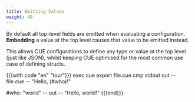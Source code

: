 ```yaml
---
title: Emitting Values
weight: 40
---
```


By default all top-level fields are emitted when evaluating a configuration.
**Embedding** a value at the top level causes that value to be emitted instead.

<!-- TODO review wording as per https://review.gerrithub.io/c/cue-lang/cuelang.org/+/1177811/comment/137a1163_00573a78/ -->
This allows CUE configurations to define any type or value at the top level
(just like JSON), whilst keeping CUE optimised for the most common use case of
defining structs.

{{{with code "en" "tour"}}}
exec cue export file.cue
cmp stdout out
-- file.cue --
"Hello, \(#who)!"

#who: "world"
-- out --
"Hello, world!"
{{{end}}}
